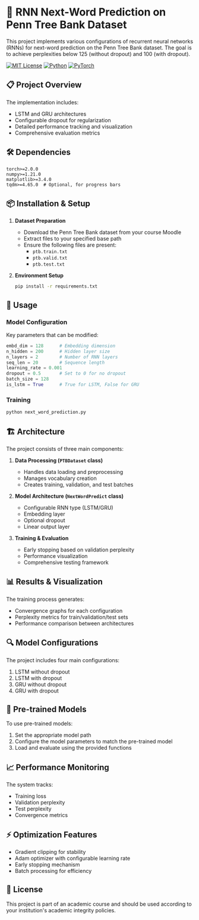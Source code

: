 # 🔮 RNN Next-Word Prediction on Penn Tree Bank Dataset

This project implements various configurations of recurrent neural networks (RNNs) for next-word prediction on the Penn Tree Bank dataset. The goal is to achieve perplexities below 125 (without dropout) and 100 (with dropout).

[![MIT License](https://img.shields.io/badge/License-MIT-green.svg)](https://choosealicense.com/licenses/mit/)
[![Python](https://img.shields.io/badge/python-3.8+-blue.svg)](https://www.python.org/downloads/)
[![PyTorch](https://img.shields.io/badge/PyTorch-2.0+-orange.svg)](https://pytorch.org/)


## 📋 Project Overview

The implementation includes:
- LSTM and GRU architectures
- Configurable dropout for regularization
- Detailed performance tracking and visualization
- Comprehensive evaluation metrics

## 🛠️ Dependencies

```
torch>=2.0.0
numpy>=1.21.0
matplotlib>=3.4.0
tqdm>=4.65.0  # Optional, for progress bars
```

## 📦 Installation & Setup

1. **Dataset Preparation**
   - Download the Penn Tree Bank dataset from your course Moodle
   - Extract files to your specified base path
   - Ensure the following files are present:
     - `ptb.train.txt`
     - `ptb.valid.txt`
     - `ptb.test.txt`

2. **Environment Setup**
   ```bash
   pip install -r requirements.txt
   ```

## 🚀 Usage

### Model Configuration

Key parameters that can be modified:
```python
embd_dim = 128      # Embedding dimension
n_hidden = 200      # Hidden layer size
n_layers = 2        # Number of RNN layers
seq_len = 20        # Sequence length
learning_rate = 0.001
dropout = 0.5       # Set to 0 for no dropout
batch_size = 128
is_lstm = True      # True for LSTM, False for GRU
```

### Training

```python
python next_word_prediction.py
```

## 🏗️ Architecture

The project consists of three main components:

1. **Data Processing (`PTBDataset` class)**
   - Handles data loading and preprocessing
   - Manages vocabulary creation
   - Creates training, validation, and test batches

2. **Model Architecture (`NextWordPredict` class)**
   - Configurable RNN type (LSTM/GRU)
   - Embedding layer
   - Optional dropout
   - Linear output layer

3. **Training & Evaluation**
   - Early stopping based on validation perplexity
   - Performance visualization
   - Comprehensive testing framework

## 📊 Results & Visualization

The training process generates:
- Convergence graphs for each configuration
- Perplexity metrics for train/validation/test sets
- Performance comparison between architectures

## 🔍 Model Configurations

The project includes four main configurations:
1. LSTM without dropout
2. LSTM with dropout
3. GRU without dropout
4. GRU with dropout

## 💾 Pre-trained Models

To use pre-trained models:
1. Set the appropriate model path
2. Configure the model parameters to match the pre-trained model
3. Load and evaluate using the provided functions

## 📈 Performance Monitoring

The system tracks:
- Training loss
- Validation perplexity
- Test perplexity
- Convergence metrics

## ⚡ Optimization Features

- Gradient clipping for stability
- Adam optimizer with configurable learning rate
- Early stopping mechanism
- Batch processing for efficiency

## 📝 License

This project is part of an academic course and should be used according to your institution's academic integrity policies.
